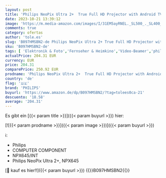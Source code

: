 ```yaml
---
layout: post
title: 'Philips NeoPix Ultra 2+  True Full HD Projector with Android TV Dongle  Chromecast Built-in  HDMI'
date: 2023-10-21 13:39:12
image: 'https://m.media-amazon.com/images/I/31EM5ayRNEL._SL500_._SL400_.jpg'
comments: true
category: ofertas
author: 'tole.es'
slug: 'B097HMSBN2-de Philips NeoPix Ultra 2+ True Full HD Projector with...'
sku: 'B097HMSBN2-de'
tags: [ 'Elektronik & Foto','Fernseher & Heimkino','Video-Beamer','philips','🇩🇪', ]
actualPrice: 204.31 EUR
currency: EUR
price: 204.31
comparePrice: 250.92 EUR
prodname: 'Philips NeoPix Ultra 2+  True Full HD Projector with Android TV Dongle  Chromecast Built-in  HDMI'
country: 'de'
flag: '🇩🇪'
brand: 'PHILIPS'
buyurl: 'https://www.amazon.de/dp/B097HMSBN2/?tag=tolees0ca-21'
descuento: '18.58'
average: '204.31'
---
```


Es gibt ein [{{< param title >}}]({{< param buyurl >}}) hier:

[![{{< param prodname >}}]({{< param image >}})]({{< param buyurl >}})

ℹ️:

- Philips
- COMPUTER COMPONENT
- NPX645/INT
- Philips NeoPix Ultra 2+, NPX645

[🛒 kauf es hier!!]({{< param buyurl >}})
{{<world>}}B097HMSBN2{{</world>}}
